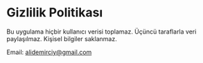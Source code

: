 # Gizlilik Politikası

Bu uygulama hiçbir kullanıcı verisi toplamaz.
Üçüncü taraflarla veri paylaşılmaz.
Kişisel bilgiler saklanmaz.


Email: alidemirciy@gmail.com
